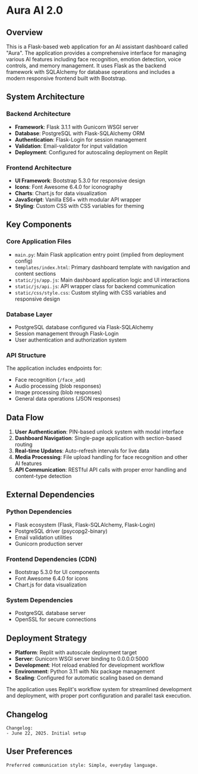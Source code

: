 # Aura AI 2.0

## Overview

This is a Flask-based web application for an AI assistant dashboard called "Aura". The application provides a comprehensive interface for managing various AI features including face recognition, emotion detection, voice controls, and memory management. It uses Flask as the backend framework with SQLAlchemy for database operations and includes a modern responsive frontend built with Bootstrap.

## System Architecture

### Backend Architecture
- **Framework**: Flask 3.1.1 with Gunicorn WSGI server
- **Database**: PostgreSQL with Flask-SQLAlchemy ORM
- **Authentication**: Flask-Login for session management
- **Validation**: Email-validator for input validation
- **Deployment**: Configured for autoscaling deployment on Replit

### Frontend Architecture
- **UI Framework**: Bootstrap 5.3.0 for responsive design
- **Icons**: Font Awesome 6.4.0 for iconography
- **Charts**: Chart.js for data visualization
- **JavaScript**: Vanilla ES6+ with modular API wrapper
- **Styling**: Custom CSS with CSS variables for theming

## Key Components

### Core Application Files
- `main.py`: Main Flask application entry point (implied from deployment config)
- `templates/index.html`: Primary dashboard template with navigation and content sections
- `static/js/app.js`: Main dashboard application logic and UI interactions
- `static/js/api.js`: API wrapper class for backend communication
- `static/css/style.css`: Custom styling with CSS variables and responsive design

### Database Layer
- PostgreSQL database configured via Flask-SQLAlchemy
- Session management through Flask-Login
- User authentication and authorization system

### API Structure
The application includes endpoints for:
- Face recognition (`/face_add`)
- Audio processing (blob responses)
- Image processing (blob responses)
- General data operations (JSON responses)

## Data Flow

1. **User Authentication**: PIN-based unlock system with modal interface
2. **Dashboard Navigation**: Single-page application with section-based routing
3. **Real-time Updates**: Auto-refresh intervals for live data
4. **Media Processing**: File upload handling for face recognition and other AI features
5. **API Communication**: RESTful API calls with proper error handling and content-type detection

## External Dependencies

### Python Dependencies
- Flask ecosystem (Flask, Flask-SQLAlchemy, Flask-Login)
- PostgreSQL driver (psycopg2-binary)
- Email validation utilities
- Gunicorn production server

### Frontend Dependencies (CDN)
- Bootstrap 5.3.0 for UI components
- Font Awesome 6.4.0 for icons
- Chart.js for data visualization

### System Dependencies
- PostgreSQL database server
- OpenSSL for secure connections

## Deployment Strategy

- **Platform**: Replit with autoscale deployment target
- **Server**: Gunicorn WSGI server binding to 0.0.0.0:5000
- **Development**: Hot reload enabled for development workflow
- **Environment**: Python 3.11 with Nix package management
- **Scaling**: Configured for automatic scaling based on demand

The application uses Replit's workflow system for streamlined development and deployment, with proper port configuration and parallel task execution.

## Changelog

```
Changelog:
- June 22, 2025. Initial setup
```

## User Preferences

```
Preferred communication style: Simple, everyday language.
```
